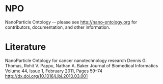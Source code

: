 NPO
===

NanoParticle Ontology -- please see http://nano-ontology.org for contributors, documentation, and other information.


Literature
==========

NanoParticle Ontology for cancer nanotechnology research
Dennis G. Thomas, Rohit V. Pappu, Nathan A. Baker
Journal of Biomedical Informatics
Volume 44, Issue 1, February 2011, Pages 59–74
http://dx.doi.org/10.1016/j.jbi.2010.03.001
